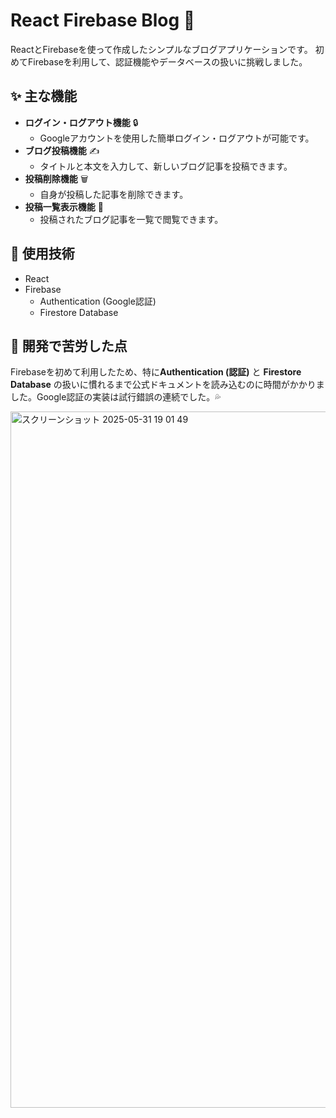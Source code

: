 # React Firebase Blog 📝

ReactとFirebaseを使って作成したシンプルなブログアプリケーションです。
初めてFirebaseを利用して、認証機能やデータベースの扱いに挑戦しました。

## ✨ 主な機能

* **ログイン・ログアウト機能** 🔒
    * Googleアカウントを使用した簡単ログイン・ログアウトが可能です。
* **ブログ投稿機能** ✍️
    * タイトルと本文を入力して、新しいブログ記事を投稿できます。
* **投稿削除機能** 🗑️
    * 自身が投稿した記事を削除できます。
* **投稿一覧表示機能** 📖
    * 投稿されたブログ記事を一覧で閲覧できます。

## 🚀 使用技術

* React
* Firebase
    * Authentication (Google認証)
    * Firestore Database

## 🌱 開発で苦労した点

Firebaseを初めて利用したため、特に**Authentication (認証)** と **Firestore Database** の扱いに慣れるまで公式ドキュメントを読み込むのに時間がかかりました。Google認証の実装は試行錯誤の連続でした。💦

<img width="1114" alt="スクリーンショット 2025-05-31 19 01 49" src="https://github.com/user-attachments/assets/3d0a82b1-efec-4a21-a35c-09cd7a1d4661" />
